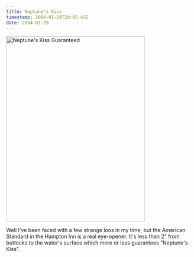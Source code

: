```yaml
---
title: Neptune's Kiss
timestamp: 2004-01-29T20:05:42Z
date: 2004-01-29
---
```


<a href="http://www.flickr.com/photos/psd/143674775/" title="Neptune's Kiss Guaranteed by psd, on Flickr"><img src="http://farm1.static.flickr.com/45/143674775_ef34da1075.jpg" width="375" height="500" alt="Neptune's Kiss Guaranteed" /></a><p>Well I've been faced with a few strange loos in my time, but the American Standard in the Hampton Inn is a real eye-opener. It's less than 2" from buttocks to the water's surface which more or less guarantees “Neptune's Kiss”.</p>
